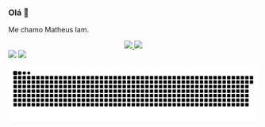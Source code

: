 ### Olá 👋
Me chamo Matheus Iam.

<div align="center">
  <a href="https://github.com/matheusiam">
  <img height="180em" src="https://github-readme-stats.vercel.app/api?username=matheusiam&show_icons=true&theme=dark&include_all_commits=true&count_private=true"/>
  <img height="180em" src="https://github-readme-stats.vercel.app/api/top-langs/?username=matheusiam&layout=compact&theme=dark&count_private=true"/>
</div>

<!--
**MatheusIam/MatheusIam** is a ✨ _special_ ✨ repository because its `README.md` (this file) appears on your GitHub profile.

Here are some ideas to get you started:

- 🔭 I’m currently working on ...
- 🌱 I’m currently learning ...
- 👯 I’m looking to collaborate on ...
- 🤔 I’m looking for help with ...
- 💬 Ask me about ...
- 📫 How to reach me: ...
- 😄 Pronouns: ...
- ⚡ Fun fact: ...
-->
<div> 
  <a href="https://instagram.com/matheus.iaf" target="_blank"><img src="https://img.shields.io/badge/-Instagram-%23E4405F?style=for-the-badge&logo=instagram&logoColor=white" target="_blank"></a>
  <a href = "mailto:matheusiam@pm.m2"><img src="https://img.shields.io/badge/ProtonMail-8B89CC?style=for-the-badge&logo=protonmail&logoColor=white" target="_blank"></a>

 
  ![Snake animation](https://github.com/matheusiam/matheusiam/blob/output/github-contribution-grid-snake.svg)
 
</div>
